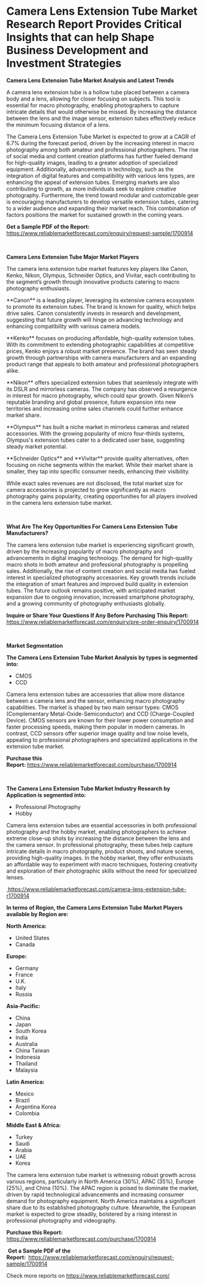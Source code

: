 <p><h1>Camera Lens Extension Tube Market Research Report Provides Critical Insights that can help Shape Business Development and Investment Strategies</h1></p><p><strong>Camera Lens Extension Tube Market Analysis and Latest Trends</strong></p>
<p><p>A camera lens extension tube is a hollow tube placed between a camera body and a lens, allowing for closer focusing on subjects. This tool is essential for macro photography, enabling photographers to capture intricate details that would otherwise be missed. By increasing the distance between the lens and the image sensor, extension tubes effectively reduce the minimum focusing distance of a lens.</p><p>The Camera Lens Extension Tube Market is expected to grow at a CAGR of 6.7% during the forecast period, driven by the increasing interest in macro photography among both amateur and professional photographers. The rise of social media and content creation platforms has further fueled demand for high-quality images, leading to a greater adoption of specialized equipment. Additionally, advancements in technology, such as the integration of digital features and compatibility with various lens types, are enhancing the appeal of extension tubes. Emerging markets are also contributing to growth, as more individuals seek to explore creative photography. Furthermore, the trend toward modular and customizable gear is encouraging manufacturers to develop versatile extension tubes, catering to a wider audience and expanding their market reach. This combination of factors positions the market for sustained growth in the coming years.</p></p>
<p><strong>Get a Sample PDF of the Report:&nbsp;</strong> <a href="https://www.reliablemarketforecast.com/enquiry/request-sample/1700914?utm_campaign=2130&utm_medium=2&utm_source=Github&utm_content=ia&utm_term=27032025&utm_id=camera-lens-extension-tube">https://www.reliablemarketforecast.com/enquiry/request-sample/1700914</a></p>
<p>&nbsp;</p>
<p><strong>Camera Lens Extension Tube Major Market Players</strong></p>
<p><p>The camera lens extension tube market features key players like Canon, Kenko, Nikon, Olympus, Schneider Optics, and Vivitar, each contributing to the segment’s growth through innovative products catering to macro photography enthusiasts.</p><p>**Canon** is a leading player, leveraging its extensive camera ecosystem to promote its extension tubes. The brand is known for quality, which helps drive sales. Canon consistently invests in research and development, suggesting that future growth will hinge on advancing technology and enhancing compatibility with various camera models.</p><p>**Kenko** focuses on producing affordable, high-quality extension tubes. With its commitment to extending photographic capabilities at competitive prices, Kenko enjoys a robust market presence. The brand has seen steady growth through partnerships with camera manufacturers and an expanding product range that appeals to both amateur and professional photographers alike.</p><p>**Nikon** offers specialized extension tubes that seamlessly integrate with its DSLR and mirrorless cameras. The company has observed a resurgence in interest for macro photography, which could spur growth. Given Nikon’s reputable branding and global presence, future expansion into new territories and increasing online sales channels could further enhance market share.</p><p>**Olympus** has built a niche market in mirrorless cameras and related accessories. With the growing popularity of micro four-thirds systems, Olympus's extension tubes cater to a dedicated user base, suggesting steady market potential. </p><p>**Schneider Optics** and **Vivitar** provide quality alternatives, often focusing on niche segments within the market. While their market share is smaller, they tap into specific consumer needs, enhancing their visibility.</p><p>While exact sales revenues are not disclosed, the total market size for camera accessories is projected to grow significantly as macro photography gains popularity, creating opportunities for all players involved in the camera lens extension tube market.</p></p>
<p>&nbsp;</p>
<p><strong>What Are The Key Opportunities For Camera Lens Extension Tube Manufacturers?</strong></p>
<p><p>The camera lens extension tube market is experiencing significant growth, driven by the increasing popularity of macro photography and advancements in digital imaging technology. The demand for high-quality macro shots in both amateur and professional photography is propelling sales. Additionally, the rise of content creation and social media has fueled interest in specialized photography accessories. Key growth trends include the integration of smart features and improved build quality in extension tubes. The future outlook remains positive, with anticipated market expansion due to ongoing innovation, increased smartphone photography, and a growing community of photography enthusiasts globally.</p></p>
<p><strong>Inquire or Share Your Questions If Any Before Purchasing This Report:</strong> <a href="https://www.reliablemarketforecast.com/enquiry/pre-order-enquiry/1700914?utm_campaign=2130&utm_medium=2&utm_source=Github&utm_content=ia&utm_term=27032025&utm_id=camera-lens-extension-tube">https://www.reliablemarketforecast.com/enquiry/pre-order-enquiry/1700914</a></p>
<p>&nbsp;</p>
<p><strong>Market Segmentation</strong></p>
<p><strong>The Camera Lens Extension Tube Market Analysis by types is segmented into:</strong></p>
<p><ul><li>CMOS</li><li>CCD</li></ul></p>
<p><p>Camera lens extension tubes are accessories that allow more distance between a camera lens and the sensor, enhancing macro photography capabilities. The market is shaped by two main sensor types: CMOS (Complementary Metal-Oxide-Semiconductor) and CCD (Charge-Coupled Device). CMOS sensors are known for their lower power consumption and faster processing speeds, making them popular in modern cameras. In contrast, CCD sensors offer superior image quality and low noise levels, appealing to professional photographers and specialized applications in the extension tube market.</p></p>
<p><strong>Purchase this Report:&nbsp;</strong><a href="https://www.reliablemarketforecast.com/purchase/1700914?utm_campaign=2130&utm_medium=2&utm_source=Github&utm_content=ia&utm_term=27032025&utm_id=camera-lens-extension-tube">https://www.reliablemarketforecast.com/purchase/1700914</a></p>
<p>&nbsp;</p>
<p><strong>The Camera Lens Extension Tube Market Industry Research by Application is segmented into:</strong></p>
<p><ul><li>Professional Photography</li><li>Hobby</li></ul></p>
<p><p>Camera lens extension tubes are essential accessories in both professional photography and the hobby market, enabling photographers to achieve extreme close-up shots by increasing the distance between the lens and the camera sensor. In professional photography, these tubes help capture intricate details in macro photography, product shoots, and nature scenes, providing high-quality images. In the hobby market, they offer enthusiasts an affordable way to experiment with macro techniques, fostering creativity and exploration of their photographic skills without the need for specialized lenses.</p></p>
<p><a href="https://www.reliablemarketforecast.com/camera-lens-extension-tube-r1700914?utm_campaign=2130&utm_medium=2&utm_source=Github&utm_content=ia&utm_term=27032025&utm_id=camera-lens-extension-tube">&nbsp;https://www.reliablemarketforecast.com/camera-lens-extension-tube-r1700914</a></p>
<p><strong>In terms of Region, the Camera Lens Extension Tube Market Players available by Region are:</strong></p>
<p>
    <p> <strong> North America: </strong>
        <ul>
            <li>United States</li>
            <li>Canada</li>
        </ul>
        </p> 
    <p> <strong> Europe: </strong>
        <ul>
            <li>Germany</li>
            <li>France</li>
            <li>U.K.</li>
            <li>Italy</li>
            <li>Russia</li>
        </ul>
        </p> 
    <p> <strong> Asia-Pacific: </strong>
        <ul>
            <li>China</li>
            <li>Japan</li>
            <li>South Korea</li>
            <li>India</li>
            <li>Australia</li>
            <li>China Taiwan</li>
            <li>Indonesia</li>
            <li>Thailand</li>
            <li>Malaysia</li>
        </ul>
        </p> 
    <p> <strong> Latin America: </strong>
        <ul>
            <li>Mexico</li>
            <li>Brazil</li>
            <li>Argentina Korea</li>
            <li>Colombia</li>
        </ul>
        </p> 
    <p> <strong> Middle East & Africa: </strong>
        <ul>
            <li>Turkey</li>
            <li>Saudi</li>
            <li>Arabia</li>
            <li>UAE</li>
            <li>Korea</li>
        </ul>
    </p>
    </p>
<p><p>The camera lens extension tube market is witnessing robust growth across various regions, particularly in North America (30%), APAC (35%), Europe (25%), and China (10%). The APAC region is poised to dominate the market, driven by rapid technological advancements and increasing consumer demand for photography equipment. North America maintains a significant share due to its established photography culture. Meanwhile, the European market is expected to grow steadily, bolstered by a rising interest in professional photography and videography.</p></p>
<p><strong>Purchase this Report: </strong><a href="https://www.reliablemarketforecast.com/purchase/1700914?utm_campaign=2130&utm_medium=2&utm_source=Github&utm_content=ia&utm_term=27032025&utm_id=camera-lens-extension-tube">https://www.reliablemarketforecast.com/purchase/1700914</a></p>
<p>&nbsp;<strong>Get a Sample PDF of the Report:&nbsp;&nbsp;</strong><a href="https://www.reliablemarketforecast.com/enquiry/request-sample/1700914?utm_campaign=2130&utm_medium=2&utm_source=Github&utm_content=ia&utm_term=27032025&utm_id=camera-lens-extension-tube">https://www.reliablemarketforecast.com/enquiry/request-sample/1700914</a></p>
<p><strong></strong></p>
<p>Check more reports on <a href="https://www.reliablemarketforecast.com/?utm_campaign=2130&utm_medium=2&utm_source=Github&utm_content=ia&utm_term=27032025&utm_id=camera-lens-extension-tube">https://www.reliablemarketforecast.com/</a></p>